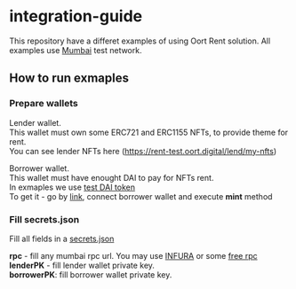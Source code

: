 # integration-guide
This repository have a differet examples of using Oort Rent solution.
All examples use [Mumbai](https://mumbai.polygonscan.com) test network.



## How to run exmaples

### Prepare wallets
Lender wallet.  
This wallet must own some ERC721 and ERC1155 NFTs, to provide theme for rent.  
You can see lender NFTs here (https://rent-test.oort.digital/lend/my-nfts)

Borrower wallet.  
This wallet must have enought DAI to pay for NFTs rent.<br/>
In exmaples we use [test DAI token](https://mumbai.polygonscan.com/address/0x001B3B4d0F3714Ca98ba10F6042DaEbF0B1B7b6F)  
To get it - go by [link](https://mumbai.polygonscan.com/address/0x001B3B4d0F3714Ca98ba10F6042DaEbF0B1B7b6F#writeContract), connect borrower wallet and execute **mint** method


### Fill secrets.json
Fill all fields in a [secrets.json](secrets.json) 

**rpc** - fill any mumbai rpc url. You may use [INFURA](https://www.infura.io) or some [free rpc](https://chainlist.org/chain/80001)<br/>
**lenderPK** - fill lender wallet private key.<br/>
**borrowerPK**: fill borrower wallet private key.<br/>
